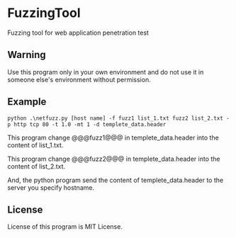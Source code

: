 # FuzzingTool
Fuzzing tool for web application penetration test

## Warning

Use this program only in your own environment and do not use it in someone else's environment without permission.


## Example

```
python .\netfuzz.py [host name] -f fuzz1 list_1.txt fuzz2 list_2.txt -p http tcp 80 -t 1.0 -mt 1 -d templete_data.header
```

This program change @@@fuzz1@@@ in templete_data.header into the content of list_1.txt.

This program change @@@fuzz2@@@ in templete_data.header into the content of list_2.txt.

And, the python program send the content of templete_data.header to the server you specify hostname.

## License

License of this program is MIT License.
